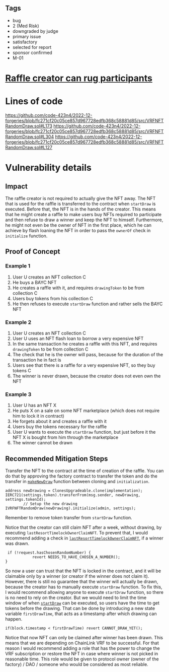 ## Tags

- bug
- 2 (Med Risk)
- downgraded by judge
- primary issue
- satisfactory
- selected for report
- sponsor confirmed
- M-01

# [Raffle creator can rug participants](https://github.com/code-423n4/2022-12-forgeries-findings/issues/88) 

# Lines of code

https://github.com/code-423n4/2022-12-forgeries/blob/fc271cf20c05ce857d967728edfb368c58881d85/src/VRFNFTRandomDraw.sol#L173
https://github.com/code-423n4/2022-12-forgeries/blob/fc271cf20c05ce857d967728edfb368c58881d85/src/VRFNFTRandomDraw.sol#L304
https://github.com/code-423n4/2022-12-forgeries/blob/fc271cf20c05ce857d967728edfb368c58881d85/src/VRFNFTRandomDraw.sol#L127


# Vulnerability details

## Impact
The raffle creator is not required to actually give the NFT away. The NFT that is used for the raffle is transferred to the contract when `startDraw` is executed. Before that, the NFT is in the hands of the creator. This means that he might create a raffle to make users buy NFTs required to participate and then refuse to draw a winner and keep the NFT to himself. Furthermore, he might not even be the owner of NFT in the first place, which he can achieve by flash loaning the NFT in order to pass the `ownerOf` check in `initialize` function.

## Proof of Concept
### Example 1
1. User U creates an NFT collection C
2. He buys a BAYC NFT
3. He creates a raffle with it, and requires `drawingToken` to be from collection C
4. Users buy tokens from his collection C
5. He then refuses to execute `startDraw` function and rather sells the BAYC NFT

### Example 2
1. User U creates an NFT collection C
2. User U uses an NFT flash loan to borrow a very expensive NFT
3. In the same transaction he creates a raffle with this NFT, and requires `drawingToken` to be from collection C
4. The check that he is the owner will pass, because for the duration of the transaction he in fact is
5. Users see that there is a raffle for a very expensive NFT, so they buy tokens C
6. The winner is never drawn, because the creator does not even own the NFT

### Example 3
1. User U has an NFT X
2. He puts X on a sale on some NFT marketplace (which does not require him to lock it in contract)
3. He forgets about it and creates a raffle with it
4. Users buy the tokens necessary for the raffle
5. User U wants to execute the `startDraw` function, but just before it the NFT X is bought from him through the marketplace
6. The winner cannot be drawn

## Recommended Mitigation Steps
Transfer the NFT to the contract at the time of creation of the raffle.  You can do that by approving the factory contract to transfer the token and do the transfer in [`makeNewDraw`](https://github.com/code-423n4/2022-12-forgeries/blob/fc271cf20c05ce857d967728edfb368c58881d85/src/VRFNFTRandomDrawFactory.sol#L43) function between cloning and `initialization`.
```
address newDrawing = ClonesUpgradeable.clone(implementation);
IERC721(settings.token).transferFrom(msg.sender, newDrawing, settings.tokenId);
        // Setup the new drawing
IVRFNFTRandomDraw(newDrawing).initialize(admin, settings);
``` 
Remember to remove token transfer from `startDraw` function.

Notice that the creator can still claim NFT after a week, without drawing, by executing `lastResortTimelockOwnerClaimNFT`. To prevent that, I would recommend adding a check in [`lastResortTimelockOwnerClaimNFT`](https://github.com/code-423n4/2022-12-forgeries/blob/fc271cf20c05ce857d967728edfb368c58881d85/src/VRFNFTRandomDraw.sol#L304), if a winner was drawn.
```
 if (!request.hasChosenRandomNumber) {
            revert NEEDS_TO_HAVE_CHOSEN_A_NUMBER();
}
```
So now a user can trust that the NFT is locked in the contract, and it will be claimable only by a winner (or creator if the winner does not claim it). However, there is still no guarantee that the winner will actually be drawn, because the creator has to manually execute `startDraw` function.
To fix this, I would recommend allowing anyone to execute `startDraw` function, so there is no need to rely on the creator. But we would need to limit the time window of when [`startDraw`](https://github.com/code-423n4/2022-12-forgeries/blob/fc271cf20c05ce857d967728edfb368c58881d85/src/VRFNFTRandomDraw.sol#L173) can be executed, so users have the time to get tokens before the drawing. That can be done by introducing a new state variable `firstDrawTime`, that acts as a timestamp after which drawing can happen.
```
if(block.timestamp < firstDrawTime) revert CANNOT_DRAW_YET();
```
Notice that now NFT can only be claimed after winner has been drawn. This means that we are depending on ChainLink VRF to be successful. For that reason I would recommend adding a role that has the power to change the VRF subscription or restore the NFT in case where winner is not picked in reasonable time. This role would be given to protocol owner (owner of the factory) / DAO / someone who would be considered as most reliable.
